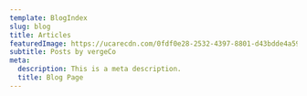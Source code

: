 ```yaml
---
template: BlogIndex
slug: blog
title: Articles
featuredImage: https://ucarecdn.com/0fdf0e28-2532-4397-8801-d43bdde4a593/
subtitle: Posts by vergeCo
meta:
  description: This is a meta description.
  title: Blog Page
---
```

